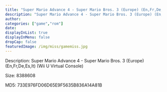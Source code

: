 ```yaml
---
title: "Super Mario Advance 4 - Super Mario Bros. 3 (Europe) (En,Fr,De,Es,It) (Wii U Virtual Console)"
description: "Super Mario Advance 4 - Super Mario Bros. 3 (Europe) (En,Fr,De,Es,It) (Wii U Virtual Console)"
author: 
categories: ["game","rom"]
date: 
displayInList: true
displayInMenu: false
dropCap: false
featuredImage: /img/miss/gamemiss.jpg
---
```


Description: Super Mario Advance 4 - Super Mario Bros. 3 (Europe) (En,Fr,De,Es,It) (Wii U Virtual Console)

Size: 8388608

MD5: 733E976FD06D65E9F5635B836A14A81B

